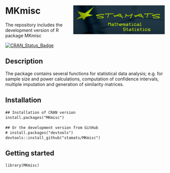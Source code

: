 # MKmisc <img src="logo.png" align="right" />
The repository includes the development version of R package MKmisc

[![CRAN_Status_Badge](http://www.r-pkg.org/badges/version/MKmisc)](http://cran.r-project.org/package=MKmisc)

## Description
The package contains several functions for statistical data analysis; e.g. for 
sample size and power calculations, computation of confidence intervals, 
multiple imputation and generation of similarity matrices.


## Installation

```{r, eval = FALSE}
## Installation of CRAN version
install.packages("MKmisc")

## Or the development version from GitHub
# install.packages("devtools")
devtools::install_github("stamats/MKmisc")
```

## Getting started

```{r}
library(MKmisc)
```
